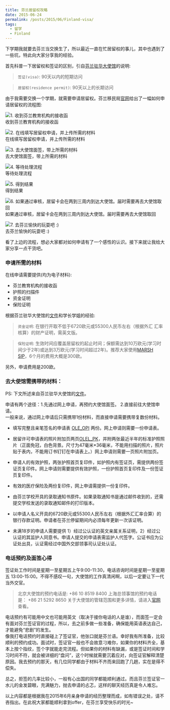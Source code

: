 ```yaml
---
title: 芬兰居留权攻略
date: 2015-06-24
permalink: /posts/2015/06/Finland-visa/
tags: 
  - 留学
  - Finland
---
```

下学期我就要去芬兰当交换生了，所以最近一直在忙居留权的事儿，其中也遇到了一些坑，特此向大家分享我的经验。

首先科普一下居留权和签证的区别，引自[芬兰驻华大使馆](http://www.finland.cn/public/default.aspx?nodeid=35198&contentlan=20&culture=zh-CN)的说明:

> `签证(visa)`: 90天以内的短期访问

> `居留权(residence permit)`: 90天以上的长期访问
<!-- more -->

由于我需要交换一个学期，就需要申请居留权。芬兰移民局[官网](http://www.migri.fi/studying_in_finland)给出了一幅如何申请居留权的流程图:

![1. 收到芬兰教育机构的接收函](http://7xkdra.com1.z0.glb.clouddn.com/image/blog/finnish_visa_1.png)  
收到芬兰教育机构的接收函

![2. 在线填写居留权申请，并上传所需的材料](http://7xkdra.com1.z0.glb.clouddn.com/image/blog/finnish_visa_2.png)  
在线填写居留权申请，并上传所需的材料

![3. 去大使馆面签，带上所需的材料](http://7xkdra.com1.z0.glb.clouddn.com/image/blog/finnish_visa_3.png)  
去大使馆面签，带上所需的材料

![4. 等待处理流程](http://7xkdra.com1.z0.glb.clouddn.com/image/blog/finnish_visa_4.png)  
等待处理流程

![5. 得到结果](http://7xkdra.com1.z0.glb.clouddn.com/image/blog/finnish_visa_5.png)  
得到结果

![6. 如果通过审核，居留卡会在两到三周内到达大使馆。届时需要再去大使馆取回](http://7xkdra.com1.z0.glb.clouddn.com/image/blog/finnish_visa_6.png)  
如果通过审核，居留卡会在两到三周内到达大使馆。届时需要再去大使馆取回

![7. 去芬兰愉快的玩耍吧 :)](http://7xkdra.com1.z0.glb.clouddn.com/image/blog/finnish_visa_7.png)  
去芬兰愉快的玩耍吧 :)

看了上边的流程，想必大家都对如何申请有了一个感性的认识。接下来就让我给大家分享一点干货吧。

### 申请所需的材料

在线申请需要提供(均为电子材料):
- 芬兰教育机构的接收函
- 护照的扫描件
- 资金证明
- 保险证明

根据芬兰驻华大使馆的[文件](http://www.finland.cn/public/download.aspx?ID=129064&GUID={7FB83686-CFB9-47DB-8622-AF05F00B05EF})和学长学姐的经验:
> `资金证明`: 在银行开取不低于6720欧元或55300人民币左右（根据外汇
汇率核算）的财产证明，需英文版。

> `保险证明`: 生效时间应覆盖居留权的起止时间；保额需达到10万欧元(学习时间少于2年)或达到3万欧元(学习时间超过2年)。推荐大家使用[MARSH SIP](http://www.studyinfinland.fi/healthinsurance)，6个月的费用大概是300欧。

另外，申请费用是200欧。

### 去大使馆需携带的材料：

PS: 下文所述来自芬兰驻华大使馆的[文件](http://www.finland.cn/public/download.aspx?ID=129064&GUID={7FB83686-CFB9-47DB-8622-AF05F00B05EF})。

申请有两个途径：1.先通过网上申请，再预约大使馆面签。 2.直接前往大使馆申请。  
一般来说，通过网上申请后只需携带1份材料，而直接申请需要携带复数份材料。

- 填写完整且亲笔签名的申请表 [OLE_OPI](http://www.migri.fi/services/application_forms/residence_permit_application_forms#ole_opi_en) 两份。网上申请则需要一份申请表。

- 居留许可申请表的照片附加页两页[OLEL_PK](http://www.migri.fi/download/16681_olel_pk_en.pdf?63f16edc3676d288)，并附两张最近半年的标准护照照片（正面免冠，白色背景。尺寸为47毫米*36毫米，不能用扫描的照片，照片贴于表内，不能用订书钉钉在申请表上。）网上申请则需要一页照片附加页。

- 申请人的有效护照，两张护照首页复印件，如护照内有签证页，需提供两份签证页复印件。网上申请则需要提供有效护照，一份护照首页复印件及一份签证页复印件。

- 有效的医疗保险及两份复印件，网上申请需提供一份复印件。

-  由芬兰学校开具的录取通知书原件。如果录取通知书是通过邮件收到的，还需提交学校发送的录取通知邮件的打印版本。

- 以申请人名义开具的6720欧元或55300人民币左右（根据外汇汇率合算）的银行存款证明。申请者在芬兰停留期间内必须每年更新一次该证明。

- 未满18岁的申请人需要提供 1）经过公认证的英文亲属关系证明，2）经过公认证的其监护人同意书。申请人提交的申请表需监护人代签字。公证书应为公证处出具，认证需经过中国外交部领事司认证处认证。

### 电话预约及面签心得

签证处工作时间是星期一至星期五上午9:00-11:30，电话咨询时间是星期一至星期五 13:00-15:00。不得不感叹一句，大使馆的工作真清闲啊，以后一定要让下一代当外交官。

> 北京大使馆的预约电话是: +86 10 8519 8400
> 上海总领事馆的预约电话是： +86  21 5292 8650
> 关于大使馆的管辖范围和更多详情，请进入[官网](http://www.finland.cn/public/default.aspx?nodeid=35200&contentlan=20&culture=zh-CN)查看。

电话预约有可能用中文也可能用英文（取决于接你电话的人是谁），而面签一定会有面对芬兰签证官的过程，所以，去之前多做一些准备，确保能用英语表达自己，才能避免“悲剧”的发生。  
像我打电话预约时直接碰上了签证官，他张口就是芬兰语。幸好我有所准备，比较顺利的预约成功。面试时，签证官一般也不会故意刁难你，如果你的材料齐全，基本上按个指纹，签个字就能走完流程。但如果你的材料有缺漏，或是签证时间和学习时间不符，就会被详细的“盘问”，这个时候就需要沉着应对，向签证官解释清楚原因。我去预约的那天，有几位同学都由于材料不齐而来回跑了几趟，实在是得不偿失。

总之，拒签的几率比较小，一般有心出国的同学都能顺利通过。而且芬兰签证官一水儿的金发碧眼，充满魅力，抛去申请的忐忑，这样的聊天经历真是令人难忘。

以上内容都是根据我在2015年6月亲身申请的经历整理而成，如有错误之处，请不吝指出。在此祝大家都能顺利拿到offer，在芬兰享受快乐的时光~

